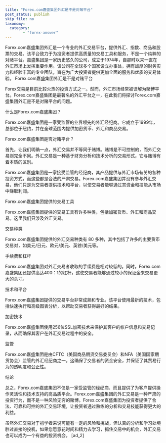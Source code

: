 ```yaml
---
title: "Forex.com嘉盛集团外汇是不是对赌平台"
post_status: publish
skip_file: no
taxonomy:
  category:
        - "forex-answer"
---
```


Forex.com嘉盛集团外汇是一个专业的外汇交易平台，提供外汇、指数、商品和股票的交易。该平台致力于为投资者提供高质量的交易工具和服务，不是一个纯粹的对赌平台。嘉盛集团是一家历史悠久的公司，成立于1974年，自那时以来一直在外汇市场上发挥重要作用。该公司在全球多个国家设立办事处，拥有雄厚的财务实力和经验丰富的专业团队，旨在为广大投资者提供更加全面的服务和优质的交易体验。 Forex.com嘉盛集团外汇是不是对赌平台

Forex交易是目前比较火热的投资方式之一。然而，外汇市场经常被误解为赌博平台。Forex.com嘉盛集团是最著名的外汇平台之一，在此我们将探讨Forex.com嘉盛集团外汇是不是对赌平台的问题。

什么是Forex.com嘉盛集团？

Forex.com嘉盛集团是一家受监管的业界领先的外汇经纪商。它成立于1999年，总部位于纽约，并在全球范围内提供加密货币、外汇和商品交易。

Forex.com嘉盛集团是否对赌平台？

首先，让我们明确一点，外汇交易并不等同于赌博。赌博是不可控制的，而外汇交易则完全不同。外汇交易是一种基于财务分析和技术分析的交易形式，它与赌博有着本质的区别。

Forex.com嘉盛集团是一家接受监管的经纪商，其产品提供与外汇市场有关的各种投资方式，而这些都是合法的严肃交易。Forex.com嘉盛集团并没有参与外汇交易，他们只是为交易者提供技术和平台，以使交易者能够通过其资金和技能从市场中赚取利润。

Forex.com嘉盛集团提供的交易工具

Forex.com嘉盛集团提供的交易工具有许多种类，包括加密货币、外汇和商品交易。这里我们只涉及外汇交易。

交易种类

Forex.com嘉盛集团提供的外汇交易种类有 80 多种，其中包括了许多的主要货币交易对，如美元/日元、欧元/美元、英镑/美元等。

手续费和杠杆

Forex.com嘉盛集团对外汇交易者收取的手续费是相对较低的。同时，Forex.com嘉盛集团还提供高达400：1的杠杆，这使交易者能够通过较小的保证金来交易更大的头寸。

技术和平台

Forex.com嘉盛集团提供的交易平台非常成熟和专业。该平台使用最新的技术，包括快速执行和高级图表分析，以帮助交易者获得最好的结果。

加密技术

Forex.com嘉盛集团使用256位SSL加密技术来保护其客户的帐户信息和交易记录，从而确保其客户在外汇交易过程中的安全。

监管

Forex.com嘉盛集团是由CFTC（美国商品期货交易委员会）和NFA（美国国家期货协会）监管的外汇经纪商之一。这确保了交易者的资金安全，并保证了其贸易行为的透明度和公正性。

结论

总之，Forex.com嘉盛集团不仅是一家受监管的经纪商，而且提供了为客户提供操作灵活性和技术支持的高品质平台。Forex.com嘉盛集团的外汇交易是一种严肃的投资行为，而不是一种风险无穷的赌博。Forex.com嘉盛集团为投资者提供了合法、可靠和可控的外汇交易环境，让投资者通过熟练的分析和交易技能获得更大的利益。

虽然外汇交易对于初学者来说可能有一定的风险和挑战，但认真的分析和学习处境胜过直接的投机，如果您愿意花时间和精力去学习，抓住交易中的机会，外汇交易也可以成为一个有益的投资机会。 \[ad\_2\]
